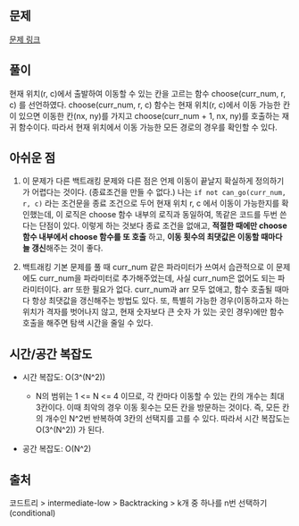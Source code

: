 ## 문제

[문제 링크](https://www.codetree.ai/missions/2/problems/max-movements-with-direction?utm_source=clipboard&utm_medium=text)

## 풀이

현재 위치(r, c)에서 출발하여 이동할 수 있는 칸을 고르는 함수 choose(curr_num, r, c) 를 선언하였다.
choose(curr_num, r, c) 함수는 현재 위치(r, c)에서 이동 가능한 칸이 있으면 이동한 칸(nx, ny)를 가지고 choose(curr_num + 1, nx, ny)를 호출하는 재귀 함수이다.
따라서 현재 위치에서 이동 가능한 모든 경로의 경우를 확인할 수 있다.

## 아쉬운 점

1. 이 문제가 다른 백트래킹 문제와 다른 점은 언제 이동이 끝날지 확실하게 정의하기가 어렵다는 것이다. (종료조건을 만들 수 없다.)
   나는 `if not can_go(curr_num, r, c)` 라는 조건문을 종료 조건으로 두어 현재 위치 r, c 에서 이동이 가능한지를 확인했는데, 이 로직은 choose 함수 내부의 로직과 동일하여, 똑같은 코드를 두번 쓴다는 단점이 있다.
   이렇게 하는 것보다 종료 조건을 없애고, <b>적절한 때에만 choose 함수 내부에서 choose 함수를 또 호출</b> 하고, <b>이동 횟수의 최댓값은 이동할 때마다 늘 갱신</b>해주는 것이 좋다.

2. 백트래킹 기본 문제를 풀 때 curr_num 같은 파라미터가 쓰여서 습관적으로 이 문제에도 curr_num을 파라미터로 추가해주었는데, 사실 curr_num은 없어도 되는 파라미터이다.
   arr 또한 필요가 없다. curr_num과 arr 모두 없애고, 함수 호출될 때마다 항상 최댓값을 갱신해주는 방법도 있다. 또, 특별히 가능한 경우(이동하고자 하는 위치가 격자를 벗어나지 않고, 현재 숫자보다 큰 숫자 가 있는 곳인 경우)에만 함수 호출을 해주면 탐색 시간을 줄일 수 있다.

## 시간/공간 복잡도

- 시간 복잡도: O(3^(N^2))

  - N의 범위는 1 <= N <= 4 이므로, 각 칸마다 이동할 수 있는 칸의 개수는 최대 3칸이다.
    이때 최악의 경우 이동 횟수는 모든 칸을 방문하는 것이다. 즉, 모든 칸의 개수인 N^2번 반복하여 3칸의 선택지를 고를 수 있다.
    따라서 시간 복잡도는 O(3^(N^2)) 가 된다.

- 공간 복잡도: O(N^2)

## 출처

코드트리 > intermediate-low > Backtracking > k개 중 하나를 n번 선택하기(conditional)

